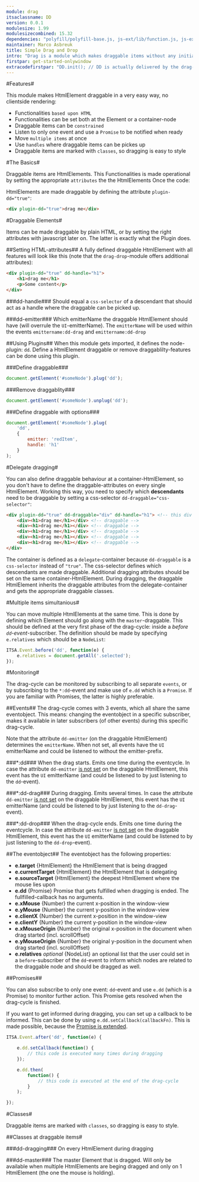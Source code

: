 ```yaml
---
module: drag
itsaclassname: DD
version: 0.0.1
modulesize: 1.99
modulesizecombined: 15.32
dependencies: "polyfill/polyfill-base.js, js-ext/lib/function.js, js-ext/lib/object.js, utils, event"
maintainer: Marco Asbreuk
title: Simple Drag and Drop
intro: "Drag is a module which makes draggable items without any initialisation: <b>just plain HTML</b>. The code that takes care of this is loaded once and uses event-delegation to perform its task. You can set attributes on the HtmlElements and they will act as draggables. Of coarse these functionality can be given afterwards using javascript: you can set attributes yourself, or use Plugin's on the HtmlElements.<br><br>Because HTML defines the drag-behaviour, this module is <u>perfectly suited for serverside rendering</u>.<br><br>Dragging is done using the event-dom module which uses event delegation. Therefore it is very efficient, flexible and has no memoryleaks when dom-nodes are removed."
firstpar: get-started-onlywindow
extracodefirstpar: "DD.init(); // DD is actually delivered by the drag-drop module which extends drag"
---
```


#Features#

This module makes HtmlElement draggable in a very easy way, no clientside rendering:

* Functionalities `based upon HTML`
* Functionalities can be set both at the Element or a container-node
* Draggable items can be `constrained`
* Listen to only one event and use a `Promise` to be notified when ready
* Move `multiple items` at once
* Use `handles` where draggable items can be pickes up
* Draggable items are marked with `classes`, so dragging is easy to style


#The Basics#

Draggable items are HtmlElements. This Functionalities is made operational by setting the appropriate `attributes` the the HtmlElements Once the code:


HtmlElements are made draggable by defining the attribute `plugin-dd="true"`:

```html
<div plugin-dd="true">drag me</div>
```



#Draggable Elements#

Items can be made draggable by plain HTML, or by setting the right attributes with javascript later on. The latter is exactly what the Plugin does.

##Setting HTML-attributes##
A fully defined draggable HtmlElement with all features will look like this (note that the `drag-drop`-module offers additional attributes):

```html
<div plugin-dd="true" dd-handle="h1">
    <h1>drag me</h1>
    <p>Some content</p>
</div>
```

###dd-handle###
Should equal a `css-selector` of a descendant that should act as a handle where the draggable can be picked up.

###dd-emitter###
Which emitterName the draggable HtmlElement should have (will overrule the `UI`-emitterName). The `emitterName` will be used within the events `emittername:dd-drag` and `emittername:dd-drop`

##Using Plugins##
When this module gets imported, it defines the node-plugin: `dd`. Define a HtmlElement draggable or remove draggablilty-features can be done using this plugin.

###Define draggable###
```js
document.getElement('#someNode').plug('dd');
```

###Remove draggablity###
```js
document.getElement('#someNode').unplug('dd');
```

###Define draggable with options###
```js
document.getElement('#someNode').plug(
    'dd',
    {
        emitter: 'redItem',
        handle: 'h1'
    }
);
```


#Delegate dragging#

You can also define draggable behaviour at a container-HtmlElement, so you don't have to define the draggable-attributes on every single HtmlElement. Working this way, you need to specify which **descendants** need to be draggable by setting a css-selector `dd-draggable="css-selector"`:

```html
<div plugin-dd="true" dd-draggable="div" dd-handle="h1"> <!-- this div is not draggable -->
    <div><h1>drag me</h1></div> <!-- draggable -->
    <div><h1>drag me</h1></div> <!-- draggable -->
    <div><h1>drag me</h1></div> <!-- draggable -->
    <div><h1>drag me</h1></div> <!-- draggable -->
    <div><h1>drag me</h1></div> <!-- draggable -->
</div>
```
The container is defined as a `delegate`-container because `dd-draggable` is a `css-selector` instead of `"true"`. The css-selector defines which descendants are made draggable. Additional dragging attributes should be set on the same container-HtmlElement. During dragging, the draggable HtmlElement inherits the draggable attributes from the delegate-container and gets the appropriate draggable classes.


#Multiple items simultanious#

You can move multiple HtmlElements at the same time. This is done by defining which Element should go along with the `master`-draggable. This should be defined at the very first phase of the drag-cycle: inside a _before `dd`-event_-subscriber. The definition should be made by specifying `e.relatives` which should be a `NodeList`:

```js
ITSA.Event.before('dd', function(e) {
    e.relatives = document.getAll('.selected');
});
```


#Monitoring#

The drag-cycle can be monitored by subscribing to all separate `events`, or by subscribing to the `*:dd`-event and make use of `e.dd` which is a `Promise`. If you are familiar with Promises, the latter is highly preferable.

##Events##
The drag-cycle comes with 3 events, which all share the same eventobject. This means: changing the eventobject in a specific subscriber, makes it available in later subscribers (of other events) during this specific drag-cycle.

Note that the attribute `dd-emitter` (on the draggable HtmlElement) determines the `emitterName`. When not set, all events have the `UI` emitterName and could be listened to without the emitter-prefix.

###*:dd###
When the drag starts. Emits one time during the eventcycle. In case the attribute `dd-emitter` <u>is not set</u> on the draggable HtmlElement, this event has the `UI` emitterName (and could be listened to by just listening to the `dd`-event).

###*:dd-drag###
During dragging. Emits several times. In case the attribute `dd-emitter` <u>is not set</u> on the draggable HtmlElement, this event has the `UI` emitterName (and could be listened to by just listening to the `dd-drag`-event).

###*:dd-drop###
When the drag-cycle ends. Emits one time during the eventcycle. In case the attribute `dd-emitter` <u>is not set</u> on the draggable HtmlElement, this event has the `UI` emitterName (and could be listened to by just listening to the `dd-drop`-event).

##The eventobject##
The eventobject has the following properties:

* **e.target** {HtmlElement} the HtmlElement that is being dragged
* **e.currentTarget** {HtmlElement} the HtmlElement that is delegating
* **e.sourceTarget** {HtmlElement} the deepest HtmlElement where the mouse lies upon
* **e.dd** {Promise} Promise that gets fulfilled when dragging is ended. The fullfilled-callback has no arguments.
* **e.xMouse** {Number} the current x-position in the window-view
* **e.yMouse** {Number} the current y-position in the window-view
* **e.clientX** {Number} the current x-position in the window-view
* **e.clientY** {Number} the current y-position in the window-view
* **e.xMouseOrigin** {Number} the original x-position in the document when drag started (incl. scrollOffset)
* **e.yMouseOrigin** {Number} the original y-position in the document when drag started (incl. scrollOffset)
* **e.relatives** _optional_ {NodeList} an optional list that the user could set in a `before`-subscriber of the `dd`-event to inform which nodes are related to the draggable node and should be dragged as well.


##Promises##

You can also subscribe to only one event: `dd`-event and use `e.dd` (which is a Promise) to monitor further action. This Promise gets resolved when the drag-cycle is finished.

If you want to get informed during dragging, you can set up a callback to be informed. This can be done by using `e.dd.setCallback(callbackFn)`. This is made possible, because the [Promise is extended](../js-ext/index.html#promise.manage).

```js
ITSA.Event.after('dd', function(e) {

    e.dd.setCallback(function() {
        // this code is executed many times during dragging
    });

    e.dd.then(
        function() {
            // this code is executed at the end of the drag-cycle
        }
    );

});
```

#Classes#

Draggable items are marked with `classes`, so dragging is easy to style.

##Classes at draggable items#

###dd-dragging###
On every HtmlElement during dragging

###dd-master###
The master Element that is dragged. Will only be available when multiple HtmlElements are beging dragged and only on 1 HtmlElement (the one the mouse is holding).